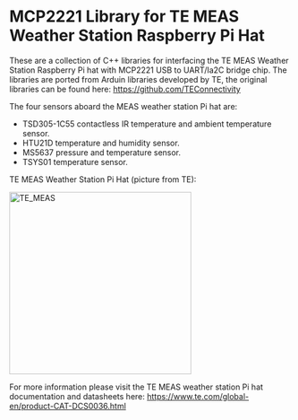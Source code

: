 # MCP2221 Library for TE MEAS Weather Station Raspberry Pi Hat
These are a collection of C++ libraries for interfacing the TE MEAS Weather Station Raspberry Pi hat with MCP2221 USB to UART/Ia2C bridge chip. The libraries are ported from Arduin libraries developed by TE, the original libraries can be found here: https://github.com/TEConnectivity

The four sensors aboard the MEAS weather station Pi hat are:
- TSD305-1C55 contactless IR temperature and ambient temperature sensor.
- HTU21D temperature and humidity sensor.
- MS5637 pressure and temperature sensor.
- TSYS01 temperature sensor.

TE MEAS Weather Station Pi Hat (picture from TE):

<img width="325" alt="TE_MEAS" src="https://user-images.githubusercontent.com/8460504/96186214-f5dff580-0eef-11eb-90e6-bbea7e9cdeac.png">

For more information please visit the TE MEAS weather station Pi hat documentation and datasheets here: https://www.te.com/global-en/product-CAT-DCS0036.html
